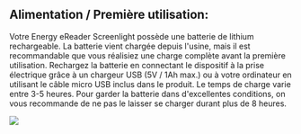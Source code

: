 ## Alimentation / Première utilisation:

Votre Energy eReader Screenlight possède une batterie de lithium rechargeable. La batterie vient chargée depuis l'usine, mais il est recommandable que vous réalisiez une charge complète avant la première utilisation. Rechargez la batterie en connectant le dispositif à la prise électrique grâce à un chargeur USB (5V / 1Ah max.) ou à votre ordinateur en utilisant le câble micro USB inclus dans le produit. Le temps de charge varie entre 3-5 heures. Pour garder la batterie dans d'excellentes conditions, on vous recommande de ne pas le laisser se charger durant plus de 8 heures. 

![](http://static.energysistem.com/images/manuals/42169/54bfda0aa2c2c.jpg)
